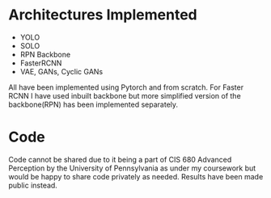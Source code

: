 # Architectures Implemented
- YOLO
- SOLO
- RPN Backbone
- FasterRCNN
- VAE, GANs, Cyclic GANs

All have been implemented using Pytorch and from scratch. For Faster RCNN I have used inbuilt backbone but more simplified version of the backbone(RPN) has been implemented separately.

# Code
Code cannot be shared due to it being a part of CIS 680 Advanced Perception by the University of Pennsylvania as under my coursework but would be happy to share code privately as needed. Results have been made public instead.
